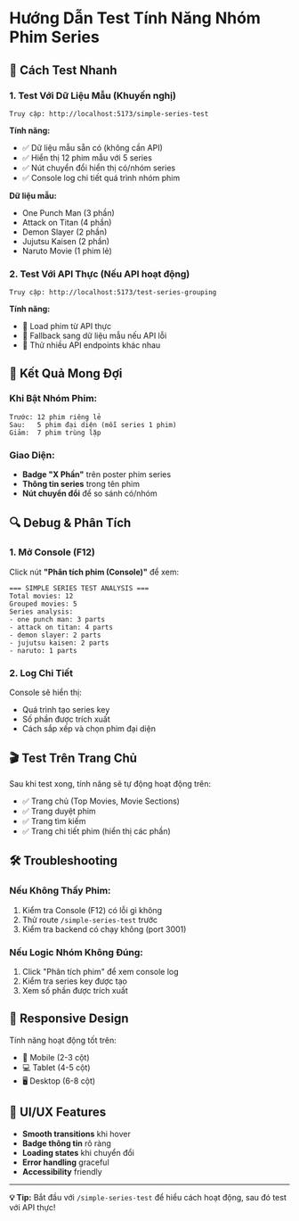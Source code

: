 # Hướng Dẫn Test Tính Năng Nhóm Phim Series

## 🚀 Cách Test Nhanh

### 1. Test Với Dữ Liệu Mẫu (Khuyến nghị)
```
Truy cập: http://localhost:5173/simple-series-test
```

**Tính năng:**
- ✅ Dữ liệu mẫu sẵn có (không cần API)
- ✅ Hiển thị 12 phim mẫu với 5 series
- ✅ Nút chuyển đổi hiển thị có/nhóm series
- ✅ Console log chi tiết quá trình nhóm phim

**Dữ liệu mẫu:**
- One Punch Man (3 phần)
- Attack on Titan (4 phần) 
- Demon Slayer (2 phần)
- Jujutsu Kaisen (2 phần)
- Naruto Movie (1 phim lẻ)

### 2. Test Với API Thực (Nếu API hoạt động)
```
Truy cập: http://localhost:5173/test-series-grouping
```

**Tính năng:**
- 🔄 Load phim từ API thực
- 🔄 Fallback sang dữ liệu mẫu nếu API lỗi
- 🔄 Thử nhiều API endpoints khác nhau

## 🎯 Kết Quả Mong Đợi

### Khi Bật Nhóm Phim:
```
Trước: 12 phim riêng lẻ
Sau:   5 phim đại diện (mỗi series 1 phim)
Giảm:  7 phim trùng lặp
```

### Giao Diện:
- **Badge "X Phần"** trên poster phim series
- **Thông tin series** trong tên phim
- **Nút chuyển đổi** để so sánh có/nhóm

## 🔍 Debug & Phân Tích

### 1. Mở Console (F12)
Click nút **"Phân tích phim (Console)"** để xem:
```
=== SIMPLE SERIES TEST ANALYSIS ===
Total movies: 12
Grouped movies: 5
Series analysis:
- one punch man: 3 parts
- attack on titan: 4 parts  
- demon slayer: 2 parts
- jujutsu kaisen: 2 parts
- naruto: 1 parts
```

### 2. Log Chi Tiết
Console sẽ hiển thị:
- Quá trình tạo series key
- Số phần được trích xuất
- Cách sắp xếp và chọn phim đại diện

## 🎬 Test Trên Trang Chủ

Sau khi test xong, tính năng sẽ tự động hoạt động trên:
- ✅ Trang chủ (Top Movies, Movie Sections)
- ✅ Trang duyệt phim
- ✅ Trang tìm kiếm
- ✅ Trang chi tiết phim (hiển thị các phần)

## 🛠️ Troubleshooting

### Nếu Không Thấy Phim:
1. Kiểm tra Console (F12) có lỗi gì không
2. Thử route `/simple-series-test` trước
3. Kiểm tra backend có chạy không (port 3001)

### Nếu Logic Nhóm Không Đúng:
1. Click "Phân tích phim" để xem console log
2. Kiểm tra series key được tạo
3. Xem số phần được trích xuất

## 📱 Responsive Design

Tính năng hoạt động tốt trên:
- 📱 Mobile (2-3 cột)
- 💻 Tablet (4-5 cột) 
- 🖥️ Desktop (6-8 cột)

## 🎨 UI/UX Features

- **Smooth transitions** khi hover
- **Badge thông tin** rõ ràng
- **Loading states** khi chuyển đổi
- **Error handling** graceful
- **Accessibility** friendly

---

**💡 Tip:** Bắt đầu với `/simple-series-test` để hiểu cách hoạt động, sau đó test với API thực!


